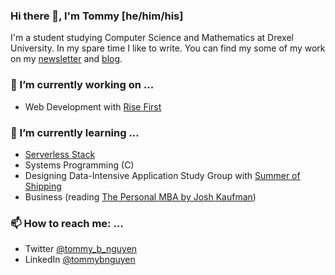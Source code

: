 ### Hi there 👋, I'm Tommy [he/him/his]
I'm a student studying Computer Science and Mathematics at Drexel University. In my spare time I like to write. You can find my some of my work on my [newsletter](https://overthinking.substack.com/) and [blog](https://tnguyen21.github.io/).

### 🔭 I’m currently working on ...
- Web Development with [Rise First](https://risefirst.org/)


### 🌱 I’m currently learning ...
- [Serverless Stack](https://serverless-stack.com/)
- Systems Programming (C)
- Designing Data-Intensive Application Study Group with [Summer of Shipping](https://summerofshipping.com/)
- Business (reading [The Personal MBA by Josh Kaufman](https://personalmba.com/))

### 📫 How to reach me: ...
- Twitter [@tommy_b_nguyen](https://twitter.com/tommy_b_nguyen)
- LinkedIn [@tommybnguyen](https://www.linkedin.com/in/tommybnguyen/)
<!--
**tnguyen21/tnguyen21** is a ✨ _special_ ✨ repository because its `README.md` (this file) appears on your GitHub profile.

Here are some ideas to get you started:

- 🔭 I’m currently working on ...
- 🌱 I’m currently learning ...
- 👯 I’m looking to collaborate on ...
- 🤔 I’m looking for help with ...
- 💬 Ask me about ...
- 📫 How to reach me: ...
- 😄 Pronouns: ...
- ⚡ Fun fact: ...
-->


